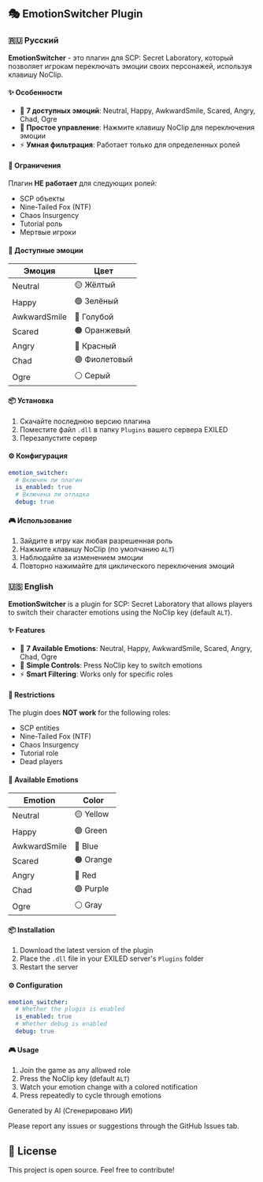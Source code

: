 ## 🎭 EmotionSwitcher Plugin

### 🇷🇺 Русский

**EmotionSwitcher** - это плагин для SCP: Secret Laboratory, который позволяет игрокам переключать эмоции своих персонажей, используя клавишу NoClip.

#### ✨ Особенности

- 🎨 **7 доступных эмоций**: Neutral, Happy, AwkwardSmile, Scared, Angry, Chad, Ogre
- 🎯 **Простое управление**: Нажмите клавишу NoClip для переключения эмоции
- ⚡ **Умная фильтрация**: Работает только для определенных ролей

#### 🚫 Ограничения

Плагин **НЕ работает** для следующих ролей:
- SCP объекты
- Nine-Tailed Fox (NTF)
- Chaos Insurgency
- Tutorial роль
- Мертвые игроки

#### 🎨 Доступные эмоции

| Эмоция | Цвет |
|--------|------|
| Neutral | 🟡 Жёлтый |
| Happy | 🟢 Зелёный |
| AwkwardSmile | 🔵 Голубой |
| Scared | 🟠 Оранжевый |
| Angry | 🔴 Красный |
| Chad | 🟣 Фиолетовый |
| Ogre | ⚪ Серый |

#### 📦 Установка

1. Скачайте последнюю версию плагина
2. Поместите файл `.dll` в папку `Plugins` вашего сервера EXILED
3. Перезапустите сервер

#### ⚙️ Конфигурация


```yaml
emotion_switcher:
  # Включен ли плагин
  is_enabled: true
  # Включена ли отладка
  debug: true

```

#### 🎮 Использование

1. Зайдите в игру как любая разрешенная роль
2. Нажмите клавишу NoClip (по умолчанию `ALT`)
3. Наблюдайте за изменением эмоции
4. Повторно нажимайте для циклического переключения эмоций

### 🇺🇸 English

**EmotionSwitcher** is a plugin for SCP: Secret Laboratory that allows players to switch their character emotions using the NoClip key (default `ALT`).

#### ✨ Features

- 🎨 **7 Available Emotions**: Neutral, Happy, AwkwardSmile, Scared, Angry, Chad, Ogre
- 🎯 **Simple Controls**: Press NoClip key to switch emotions
- ⚡ **Smart Filtering**: Works only for specific roles

#### 🚫 Restrictions

The plugin does **NOT work** for the following roles:
- SCP entities
- Nine-Tailed Fox (NTF)
- Chaos Insurgency
- Tutorial role
- Dead players

#### 🎨 Available Emotions

| Emotion | Color |
|---------|-------|
| Neutral | 🟡 Yellow |
| Happy | 🟢 Green |
| AwkwardSmile | 🔵 Blue |
| Scared | 🟠 Orange |
| Angry | 🔴 Red |
| Chad | 🟣 Purple |
| Ogre | ⚪ Gray |

#### 📦 Installation

1. Download the latest version of the plugin
2. Place the `.dll` file in your EXILED server's `Plugins` folder
3. Restart the server

#### ⚙️ Configuration


```yaml
emotion_switcher:
  # Whether the plugin is enabled
  is_enabled: true
  # Whether debug is enabled
  debug: true

```

#### 🎮 Usage

1. Join the game as any allowed role
2. Press the NoClip key (default `ALT`)
3. Watch your emotion change with a colored notification
4. Press repeatedly to cycle through emotions

Generated by AI
(Сгенерировано ИИ)


Please report any issues or suggestions through the GitHub Issues tab.

## 📄 License

This project is open source. Feel free to contribute!
